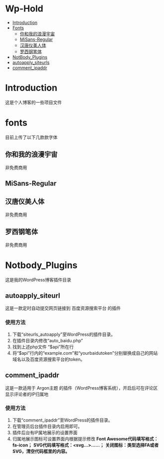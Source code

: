 # Wp-Hold

- [Introduction](#Introduction)
- [Fonts](#fonts)
  - [你和我的浪漫宇宙](#你和我的浪漫宇宙)
  - [MiSans-Regular](#MiSans-Regular)
  - [汉唐仪美人体](#汉唐仪美人体)
  - [罗西钢笔体](#罗西钢笔体)
- [NotBody_Plugins](#Notbody_Plugins)
 - [autoapply_siteurls](##autoapply_siteurl)
 - [comment_ipaddr](##comment_ipaddr)

# Introduction
这是个人博客的一些项目文件

# fonts
目前上传了以下几款款字体

## 你和我的浪漫宇宙
非免费商用

## MiSans-Regular

## 汉唐仪美人体
非免费商用

## 罗西钢笔体
非免费商用

# Notbody_Plugins
这是我的WordPress博客插件目录

## autoapply_siteurl
这是一款定时自动提交网页链接到 百度资源搜索平台 的插件
### 使用方法
1. 下载“siteurls_autoapply”至WordPress的插件目录。
2. 在插件目录内修改“auto_baidu.php”
3. 找到上述php文件 “$api”所在行
4. 将“$api”行内的“example.com”和“yourbaidutoken”分别替换成自己的网站域名以及百度资源搜索平台的token。

## comment_ipaddr
这是一款适用于 Argon主题 的插件（WordPress博客系统），开启后可在评论区显示评论者的IP归属地
### 使用方法
1. 下载“comment_ipaddr”至WordPress的插件目录。
2. 在管理员后台插件目录内启用即可。
3. 插件后台有IP属地展示的设置界面
4. 归属地展示图标可设置界面内根据提示修改
**Font Awesome代码填写格式：fa-icon；**
**SVG代码填写格式：<svg…>……</svg>；**
**关闭图标：类型选择FA或者SVG，清空代码框里的内容。**